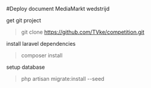 #Deploy document MediaMarkt wedstrijd

get git project
> git clone https://github.com/TVke/competition.git

install laravel dependencies
>composer install

setup database
>php artisan migrate:install --seed